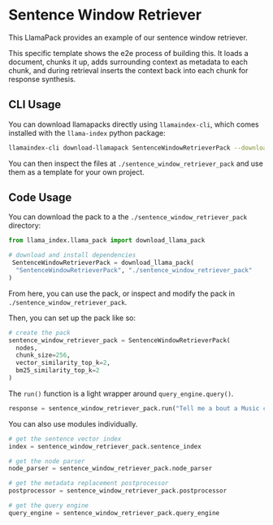 # Sentence Window Retriever

This LlamaPack provides an example of our sentence window retriever.

This specific template shows the e2e process of building this. It loads
a document, chunks it up, adds surrounding context as metadata to each chunk,
and during retrieval inserts the context back into each chunk for response synthesis.

## CLI Usage

You can download llamapacks directly using `llamaindex-cli`, which comes installed with the `llama-index` python package:

```bash
llamaindex-cli download-llamapack SentenceWindowRetrieverPack --download-dir ./sentence_window_retriever_pack
```

You can then inspect the files at `./sentence_window_retriever_pack` and use them as a template for your own project.

## Code Usage

You can download the pack to a the `./sentence_window_retriever_pack` directory:

```python
from llama_index.llama_pack import download_llama_pack

# download and install dependencies
 SentenceWindowRetrieverPack = download_llama_pack(
  "SentenceWindowRetrieverPack", "./sentence_window_retriever_pack"
)
```

From here, you can use the pack, or inspect and modify the pack in `./sentence_window_retriever_pack`.

Then, you can set up the pack like so:

```python
# create the pack
sentence_window_retriever_pack = SentenceWindowRetrieverPack(
  nodes,
  chunk_size=256,
  vector_similarity_top_k=2,
  bm25_similarity_top_k=2
)
```

The `run()` function is a light wrapper around `query_engine.query()`.

```python
response = sentence_window_retriever_pack.run("Tell me a bout a Music celebritiy.")
```

You can also use modules individually.

```python
# get the sentence vector index
index = sentence_window_retriever_pack.sentence_index

# get the node parser
node_parser = sentence_window_retriever_pack.node_parser

# get the metadata replacement postprocessor
postprocessor = sentence_window_retriever_pack.postprocessor

# get the query engine
query_engine = sentence_window_retriever_pack.query_engine
```